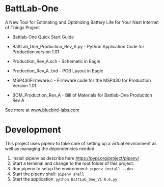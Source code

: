 # BattLab-One
A New Tool for Estimating and Optimizing Battery Life for Your Next Internet of Things Project 

  - Battlab-One Quick Start Guide
  
  - BattLab_One_Production_Rev_A.py - Python Application Code for Production version 1.01

  - Production_Rev_A.sch - Schematic in Eagle

  - Production_Rev_A..brd - PCB Layout in Eagle

  - MSP430Firmware.c - Firmware code for the MSP430 for Production Version 1.01
  
  - BOM_Production_Rev_A - Bill of Materials for Battlab-One Production Rev A
  
  See more at www.bluebird-labs.com

# Development

This project uses pipenv to take care of setting up a virtual environment as well as managing the dependencies needed.

1. Install pipenv as describe here https://pypi.org/project/pipenv/
2. Start a terminal and change to the root folder of this project.
3. Run pipenv to setup the environment: `pipenv install --dev`
4. Start the pipenv shell: `pipenv shell`
5. Start the application: `python BattLab_One_V1.0.6.py`

